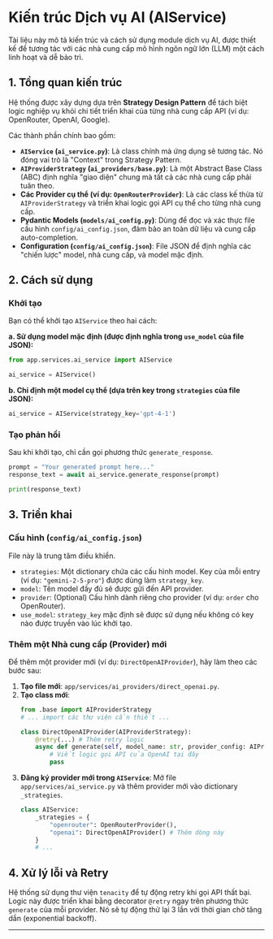 # Kiến trúc Dịch vụ AI (AIService)

Tài liệu này mô tả kiến trúc và cách sử dụng module dịch vụ AI, được thiết kế để tương tác với các nhà cung cấp mô hình ngôn ngữ lớn (LLM) một cách linh hoạt và dễ bảo trì.

## 1. Tổng quan kiến trúc

Hệ thống được xây dựng dựa trên **Strategy Design Pattern** để tách biệt logic nghiệp vụ khỏi chi tiết triển khai của từng nhà cung cấp API (ví dụ: OpenRouter, OpenAI, Google).

Các thành phần chính bao gồm:

-   **`AIService` (`ai_service.py`)**: Là class chính mà ứng dụng sẽ tương tác. Nó đóng vai trò là "Context" trong Strategy Pattern.
-   **`AIProviderStrategy` (`ai_providers/base.py`)**: Là một Abstract Base Class (ABC) định nghĩa "giao diện" chung mà tất cả các nhà cung cấp phải tuân theo.
-   **Các Provider cụ thể (ví dụ: `OpenRouterProvider`)**: Là các class kế thừa từ `AIProviderStrategy` và triển khai logic gọi API cụ thể cho từng nhà cung cấp.
-   **Pydantic Models (`models/ai_config.py`)**: Dùng để đọc và xác thực file cấu hình `config/ai_config.json`, đảm bảo an toàn dữ liệu và cung cấp auto-completion.
-   **Configuration (`config/ai_config.json`)**: File JSON để định nghĩa các "chiến lược" model, nhà cung cấp, và model mặc định.

## 2. Cách sử dụng

### Khởi tạo

Bạn có thể khởi tạo `AIService` theo hai cách:

**a. Sử dụng model mặc định (được định nghĩa trong `use_model` của file JSON):**

```python
from app.services.ai_service import AIService

ai_service = AIService()
```

**b. Chỉ định một model cụ thể (dựa trên key trong `strategies` của file JSON):**

```python
ai_service = AIService(strategy_key='gpt-4-1')
```

### Tạo phản hồi

Sau khi khởi tạo, chỉ cần gọi phương thức `generate_response`.

```python
prompt = "Your generated prompt here..."
response_text = await ai_service.generate_response(prompt)

print(response_text)
```

## 3. Triển khai

### Cấu hình (`config/ai_config.json`)

File này là trung tâm điều khiển.

-   `strategies`: Một dictionary chứa các cấu hình model. Key của mỗi entry (ví dụ: `"gemini-2-5-pro"`) được dùng làm `strategy_key`.
-   `model`: Tên model đầy đủ sẽ được gửi đến API provider.
-   `provider`: (Optional) Cấu hình dành riêng cho provider (ví dụ: `order` cho OpenRouter).
-   `use_model`: `strategy_key` mặc định sẽ được sử dụng nếu không có key nào được truyền vào lúc khởi tạo.

### Thêm một Nhà cung cấp (Provider) mới

Để thêm một provider mới (ví dụ: `DirectOpenAIProvider`), hãy làm theo các bước sau:

1.  **Tạo file mới**: `app/services/ai_providers/direct_openai.py`.
2.  **Tạo class mới**:
    ```python
    from .base import AIProviderStrategy
    # ... import các thư viện cần thiết ...

    class DirectOpenAIProvider(AIProviderStrategy):
        @retry(...) # Thêm retry logic
        async def generate(self, model_name: str, provider_config: AIProviderConfig | None, prompt: str) -> str:
            # Viết logic gọi API của OpenAI tại đây
            pass
    ```
3.  **Đăng ký provider mới trong `AIService`**:
    Mở file `app/services/ai_service.py` và thêm provider mới vào dictionary `_strategies`.
    ```python
    class AIService:
        _strategies = {
            "openrouter": OpenRouterProvider(),
            "openai": DirectOpenAIProvider() # Thêm dòng này
        }
        # ...
    ```

## 4. Xử lý lỗi và Retry

Hệ thống sử dụng thư viện `tenacity` để tự động retry khi gọi API thất bại. Logic này được triển khai bằng decorator `@retry` ngay trên phương thức `generate` của mỗi provider. Nó sẽ tự động thử lại 3 lần với thời gian chờ tăng dần (exponential backoff).

---
